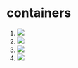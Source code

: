 # containers

1. [![](https://github.com/pulsar-heart/containers/workflows/tests-fibonacci/badge.svg)](https://github.com/pulsar-heart/containers/actions?query=workflow%3Atests-fibonacci)
1. [![](https://github.com/pulsar-heart/containers/workflows/tests-range/badge.svg)](https://github.com/pulsar-heart/containers/actions?query=workflow%3Atests-range)
1. [![](https://github.com/pulsar-heart/containers/workflows/tests-BST/badge.svg)](https://github.com/pulsar-heart/containers/actions?query=workflow%3Atests-BST)
1. [![](https://github.com/pulsar-heart/containers/workflows/tests-BinaryTree/badge.svg)](https://github.com/pulsar-heart/containers/actions?query=workflow%3Atests-BinaryTree)
